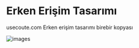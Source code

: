 # Erken Erişim Tasarımı
usecoute.com Erken erişim tasarımı birebir kopyası

![images](https://i.hizliresim.com/LvB4JZ.png)
